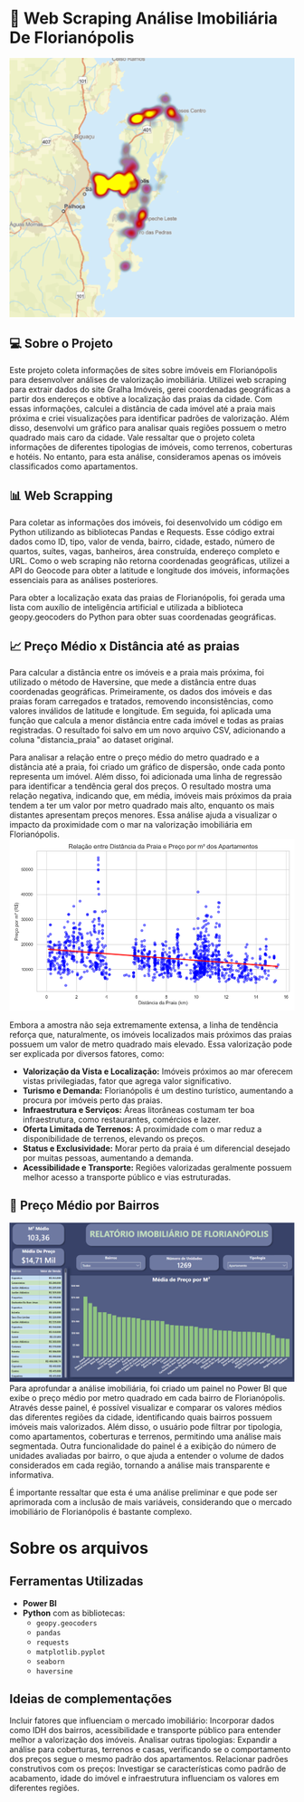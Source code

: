 # 🏨 Web Scraping Análise Imobiliária De Florianópolis
![Mapa de Calor](https://github.com/RodrigoJacquesW/WebScraping-Analise-Imobiliaria-Florianopolis/blob/main/Gráficos/Mapa%20de%20calor%20R%24%20por%20M²%20Apartamentos%20Florianópolis.PNG)
## 💻 Sobre o Projeto
Este projeto coleta informações de sites sobre imóveis em Florianópolis para desenvolver análises de valorização imobiliária. Utilizei web scraping para extrair dados do site Gralha Imóveis, gerei coordenadas geográficas a partir dos endereços e obtive a localização das praias da cidade. Com essas informações, calculei a distância de cada imóvel até a praia mais próxima e criei visualizações para identificar padrões de valorização. Além disso, desenvolvi um gráfico para analisar quais regiões possuem o metro quadrado mais caro da cidade. Vale ressaltar que o projeto coleta informações de diferentes tipologias de imóveis, como terrenos, coberturas e hotéis. No entanto, para esta análise, consideramos apenas os imóveis classificados como apartamentos.

## 📊 Web Scrapping
Para coletar as informações dos imóveis, foi desenvolvido um código em Python utilizando as bibliotecas Pandas e Requests. Esse código extrai dados como ID, tipo, valor de venda, bairro, cidade, estado, número de quartos, suítes, vagas, banheiros, área construída, endereço completo e URL. Como o web scraping não retorna coordenadas geográficas, utilizei a API do Geocode para obter a latitude e longitude dos imóveis, informações essenciais para as análises posteriores. 

Para obter a localização exata das praias de Florianópolis, foi gerada uma lista com auxílio de inteligência artificial e utilizada a biblioteca geopy.geocoders do Python para obter suas coordenadas geográficas.

## 📈 Preço Médio x Distância até as praias
Para calcular a distância entre os imóveis e a praia mais próxima, foi utilizado o método de Haversine, que mede a distância entre duas coordenadas geográficas. Primeiramente, os dados dos imóveis e das praias foram carregados e tratados, removendo inconsistências, como valores inválidos de latitude e longitude. Em seguida, foi aplicada uma função que calcula a menor distância entre cada imóvel e todas as praias registradas. O resultado foi salvo em um novo arquivo CSV, adicionando a coluna "distancia_praia" ao dataset original.

Para analisar a relação entre o preço médio do metro quadrado e a distância até a praia, foi criado um gráfico de dispersão, onde cada ponto representa um imóvel. Além disso, foi adicionada uma linha de regressão para identificar a tendência geral dos preços. O resultado mostra uma relação negativa, indicando que, em média, imóveis mais próximos da praia tendem a ter um valor por metro quadrado mais alto, enquanto os mais distantes apresentam preços menores. Essa análise ajuda a visualizar o impacto da proximidade com o mar na valorização imobiliária em Florianópolis.
![Gráfico Preço Médio x Distância](https://github.com/RodrigoJacquesW/WebScraping-Analise-Imobiliaria-Florianopolis/blob/main/Gráficos/Gráfico%20de%20Preço%20médio%20x%20distância%20Praia%20com%20linha%20de%20regressão%20Linear.png)

Embora a amostra não seja extremamente extensa, a linha de tendência reforça que, naturalmente, os imóveis localizados mais próximos das praias possuem um valor de metro quadrado mais elevado. Essa valorização pode ser explicada por diversos fatores, como:  

- **Valorização da Vista e Localização:** Imóveis próximos ao mar oferecem vistas privilegiadas, fator que agrega valor significativo.  
- **Turismo e Demanda:** Florianópolis é um destino turístico, aumentando a procura por imóveis perto das praias.  
- **Infraestrutura e Serviços:** Áreas litorâneas costumam ter boa infraestrutura, como restaurantes, comércios e lazer.  
- **Oferta Limitada de Terrenos:** A proximidade com o mar reduz a disponibilidade de terrenos, elevando os preços.  
- **Status e Exclusividade:** Morar perto da praia é um diferencial desejado por muitas pessoas, aumentando a demanda.  
- **Acessibilidade e Transporte:** Regiões valorizadas geralmente possuem melhor acesso a transporte público e vias estruturadas.  


## 🌆 Preço Médio por Bairros
![Gráfico Preço Médio por Bairro](https://github.com/RodrigoJacquesW/WebScraping-Analise-Imobiliaria-Florianopolis/blob/main/Gráficos/Gráfio%20de%20R%24%20por%20M²%20Florianópolis.PNG)
Para aprofundar a análise imobiliária, foi criado um painel no Power BI que exibe o preço médio por metro quadrado em cada bairro de Florianópolis. Através desse painel, é possível visualizar e comparar os valores médios das diferentes regiões da cidade, identificando quais bairros possuem imóveis mais valorizados. Além disso, o usuário pode filtrar por tipologia, como apartamentos, coberturas e terrenos, permitindo uma análise mais segmentada. Outra funcionalidade do painel é a exibição do número de unidades avaliadas por bairro, o que ajuda a entender o volume de dados considerados em cada região, tornando a análise mais transparente e informativa.

É importante ressaltar que esta é uma análise preliminar e que pode ser aprimorada com a inclusão de mais variáveis, considerando que o mercado imobiliário de Florianópolis é bastante complexo.

# Sobre os arquivos

## Ferramentas Utilizadas

- **Power BI**  
- **Python** com as bibliotecas:  
  - `geopy.geocoders`  
  - `pandas`  
  - `requests`  
  - `matplotlib.pyplot`  
  - `seaborn`  
  - `haversine`

## Ideias de complementações
Incluir fatores que influenciam o mercado imobiliário: Incorporar dados como IDH dos bairros, acessibilidade e transporte público para entender melhor a valorização dos imóveis.
Analisar outras tipologias: Expandir a análise para coberturas, terrenos e casas, verificando se o comportamento dos preços segue o mesmo padrão dos apartamentos.
Relacionar padrões construtivos com os preços: Investigar se características como padrão de acabamento, idade do imóvel e infraestrutura influenciam os valores em diferentes regiões.

